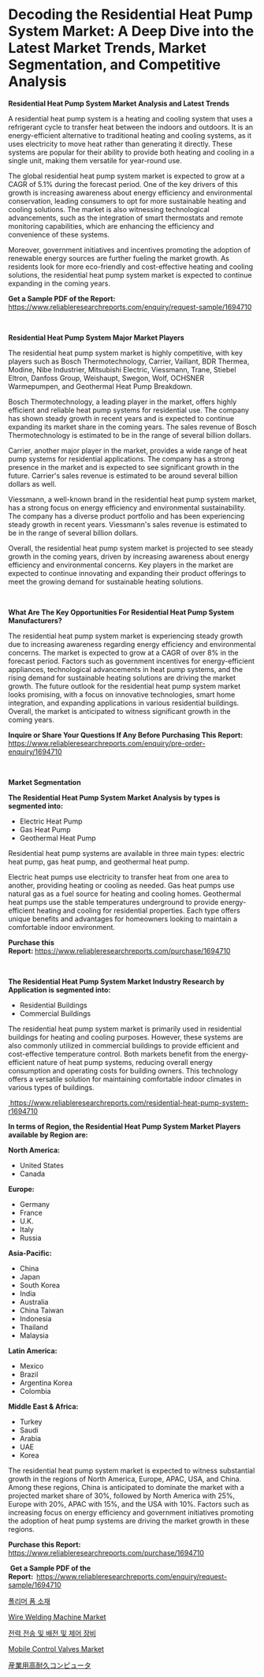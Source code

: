 <p><h1>Decoding the Residential Heat Pump System Market: A Deep Dive into the Latest Market Trends, Market Segmentation, and Competitive Analysis</h1></p><p><strong>Residential Heat Pump System Market Analysis and Latest Trends</strong></p>
<p><p>A residential heat pump system is a heating and cooling system that uses a refrigerant cycle to transfer heat between the indoors and outdoors. It is an energy-efficient alternative to traditional heating and cooling systems, as it uses electricity to move heat rather than generating it directly. These systems are popular for their ability to provide both heating and cooling in a single unit, making them versatile for year-round use.</p><p>The global residential heat pump system market is expected to grow at a CAGR of 5.1% during the forecast period. One of the key drivers of this growth is increasing awareness about energy efficiency and environmental conservation, leading consumers to opt for more sustainable heating and cooling solutions. The market is also witnessing technological advancements, such as the integration of smart thermostats and remote monitoring capabilities, which are enhancing the efficiency and convenience of these systems.</p><p>Moreover, government initiatives and incentives promoting the adoption of renewable energy sources are further fueling the market growth. As residents look for more eco-friendly and cost-effective heating and cooling solutions, the residential heat pump system market is expected to continue expanding in the coming years.</p></p>
<p><strong>Get a Sample PDF of the Report:&nbsp;</strong> <a href="https://www.reliableresearchreports.com/enquiry/request-sample/1694710">https://www.reliableresearchreports.com/enquiry/request-sample/1694710</a></p>
<p>&nbsp;</p>
<p><strong>Residential Heat Pump System Major Market Players</strong></p>
<p><p>The residential heat pump system market is highly competitive, with key players such as Bosch Thermotechnology, Carrier, Vaillant, BDR Thermea, Modine, Nibe Industrier, Mitsubishi Electric, Viessmann, Trane, Stiebel Eltron, Danfoss Group, Weishaupt, Swegon, Wolf, OCHSNER Warmepumpen, and Geothermal Heat Pump Breakdown.</p><p>Bosch Thermotechnology, a leading player in the market, offers highly efficient and reliable heat pump systems for residential use. The company has shown steady growth in recent years and is expected to continue expanding its market share in the coming years. The sales revenue of Bosch Thermotechnology is estimated to be in the range of several billion dollars.</p><p>Carrier, another major player in the market, provides a wide range of heat pump systems for residential applications. The company has a strong presence in the market and is expected to see significant growth in the future. Carrier's sales revenue is estimated to be around several billion dollars as well.</p><p>Viessmann, a well-known brand in the residential heat pump system market, has a strong focus on energy efficiency and environmental sustainability. The company has a diverse product portfolio and has been experiencing steady growth in recent years. Viessmann's sales revenue is estimated to be in the range of several billion dollars.</p><p>Overall, the residential heat pump system market is projected to see steady growth in the coming years, driven by increasing awareness about energy efficiency and environmental concerns. Key players in the market are expected to continue innovating and expanding their product offerings to meet the growing demand for sustainable heating solutions.</p></p>
<p>&nbsp;</p>
<p><strong>What Are The Key Opportunities For Residential Heat Pump System Manufacturers?</strong></p>
<p><p>The residential heat pump system market is experiencing steady growth due to increasing awareness regarding energy efficiency and environmental concerns. The market is expected to grow at a CAGR of over 8% in the forecast period. Factors such as government incentives for energy-efficient appliances, technological advancements in heat pump systems, and the rising demand for sustainable heating solutions are driving the market growth. The future outlook for the residential heat pump system market looks promising, with a focus on innovative technologies, smart home integration, and expanding applications in various residential buildings. Overall, the market is anticipated to witness significant growth in the coming years.</p></p>
<p><strong>Inquire or Share Your Questions If Any Before Purchasing This Report:</strong> <a href="https://www.reliableresearchreports.com/enquiry/pre-order-enquiry/1694710">https://www.reliableresearchreports.com/enquiry/pre-order-enquiry/1694710</a></p>
<p>&nbsp;</p>
<p><strong>Market Segmentation</strong></p>
<p><strong>The Residential Heat Pump System Market Analysis by types is segmented into:</strong></p>
<p><ul><li>Electric Heat Pump</li><li>Gas Heat Pump</li><li>Geothermal Heat Pump</li></ul></p>
<p><p>Residential heat pump systems are available in three main types: electric heat pump, gas heat pump, and geothermal heat pump. </p><p>Electric heat pumps use electricity to transfer heat from one area to another, providing heating or cooling as needed. Gas heat pumps use natural gas as a fuel source for heating and cooling homes. Geothermal heat pumps use the stable temperatures underground to provide energy-efficient heating and cooling for residential properties. Each type offers unique benefits and advantages for homeowners looking to maintain a comfortable indoor environment.</p></p>
<p><strong>Purchase this Report:&nbsp;</strong><a href="https://www.reliableresearchreports.com/purchase/1694710">https://www.reliableresearchreports.com/purchase/1694710</a></p>
<p>&nbsp;</p>
<p><strong>The Residential Heat Pump System Market Industry Research by Application is segmented into:</strong></p>
<p><ul><li>Residential Buildings</li><li>Commercial Buildings</li></ul></p>
<p><p>The residential heat pump system market is primarily used in residential buildings for heating and cooling purposes. However, these systems are also commonly utilized in commercial buildings to provide efficient and cost-effective temperature control. Both markets benefit from the energy-efficient nature of heat pump systems, reducing overall energy consumption and operating costs for building owners. This technology offers a versatile solution for maintaining comfortable indoor climates in various types of buildings.</p></p>
<p><a href="https://www.reliableresearchreports.com/residential-heat-pump-system-r1694710">&nbsp;https://www.reliableresearchreports.com/residential-heat-pump-system-r1694710</a></p>
<p><strong>In terms of Region, the Residential Heat Pump System Market Players available by Region are:</strong></p>
<p>
    <p> <strong> North America: </strong>
        <ul>
            <li>United States</li>
            <li>Canada</li>
        </ul>
        </p> 
    <p> <strong> Europe: </strong>
        <ul>
            <li>Germany</li>
            <li>France</li>
            <li>U.K.</li>
            <li>Italy</li>
            <li>Russia</li>
        </ul>
        </p> 
    <p> <strong> Asia-Pacific: </strong>
        <ul>
            <li>China</li>
            <li>Japan</li>
            <li>South Korea</li>
            <li>India</li>
            <li>Australia</li>
            <li>China Taiwan</li>
            <li>Indonesia</li>
            <li>Thailand</li>
            <li>Malaysia</li>
        </ul>
        </p> 
    <p> <strong> Latin America: </strong>
        <ul>
            <li>Mexico</li>
            <li>Brazil</li>
            <li>Argentina Korea</li>
            <li>Colombia</li>
        </ul>
        </p> 
    <p> <strong> Middle East & Africa: </strong>
        <ul>
            <li>Turkey</li>
            <li>Saudi</li>
            <li>Arabia</li>
            <li>UAE</li>
            <li>Korea</li>
        </ul>
    </p>
    </p>
<p><p>The residential heat pump system market is expected to witness substantial growth in the regions of North America, Europe, APAC, USA, and China. Among these regions, China is anticipated to dominate the market with a projected market share of 30%, followed by North America with 25%, Europe with 20%, APAC with 15%, and the USA with 10%. Factors such as increasing focus on energy efficiency and government initiatives promoting the adoption of heat pump systems are driving the market growth in these regions.</p></p>
<p><strong>Purchase this Report: </strong><a href="https://www.reliableresearchreports.com/purchase/1694710">https://www.reliableresearchreports.com/purchase/1694710</a></p>
<p>&nbsp;<strong>Get a Sample PDF of the Report:&nbsp;&nbsp;</strong><a href="https://www.reliableresearchreports.com/enquiry/request-sample/1694710">https://www.reliableresearchreports.com/enquiry/request-sample/1694710</a></p>
<p><strong></strong></p>
<p><p><a href="https://github.com/widodosean92/Market-Research-Report-List-1/blob/main/308923796524.md">폴리머 폼 소재</a></p><p><a href="https://github.com/okotobwrhuteie/Market-Research-Report-List-2/blob/main/wire-welding-machine-market.md">Wire Welding Machine Market</a></p><p><a href="https://github.com/bbbexter1/Market-Research-Report-List-1/blob/main/212814296525.md">전력 전송 및 배전 및 제어 장비</a></p><p><a href="https://github.com/myacatherineblakecaczo9vcsw/Market-Research-Report-List-2/blob/main/mobile-control-valves-market.md">Mobile Control Valves Market</a></p><p><a href="https://github.com/ddwcuskozol07187/Market-Research-Report-List-2/blob/main/3751772103036.md">産業用高耐久コンピュータ</a></p></p>